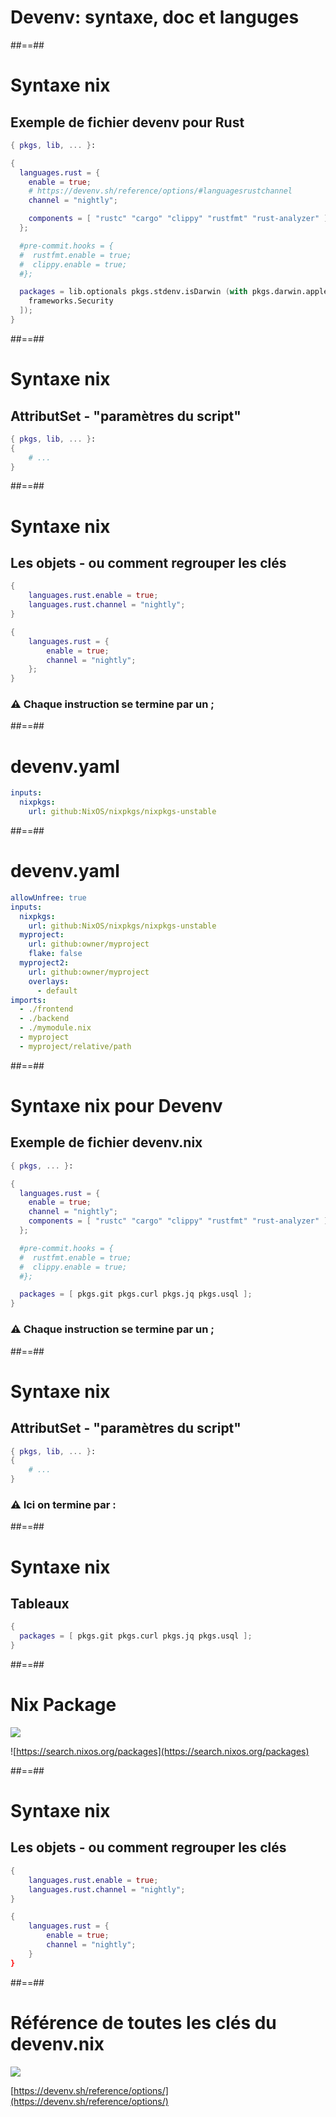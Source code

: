 <!-- .slide: class="transition-bg-sfeir-1" -->

# Devenv: syntaxe, doc et languges

##==##

# Syntaxe nix

<!-- .slide: class="with-code" -->

## Exemple de fichier devenv pour Rust

```nix
{ pkgs, lib, ... }:

{
  languages.rust = {
    enable = true;
    # https://devenv.sh/reference/options/#languagesrustchannel
    channel = "nightly";

    components = [ "rustc" "cargo" "clippy" "rustfmt" "rust-analyzer" ];
  };

  #pre-commit.hooks = {
  #  rustfmt.enable = true;
  #  clippy.enable = true;
  #};

  packages = lib.optionals pkgs.stdenv.isDarwin (with pkgs.darwin.apple_sdk; [
    frameworks.Security
  ]);
}
```

##==##

# Syntaxe nix

<!-- .slide: class="with-code" -->

## AttributSet - "paramètres du script" 

```nix
{ pkgs, lib, ... }:
{
    # ...
}
```

##==##

# Syntaxe nix

<!-- .slide: class="with-code" -->

## Les objets - ou comment regrouper les clés

```nix
{
    languages.rust.enable = true;
    languages.rust.channel = "nightly";
}
```

```nix
{
    languages.rust = {
        enable = true;
        channel = "nightly";
    };
}
```

### ⚠️ Chaque instruction se termine par un ;

##==##

<!-- .slide: class="with-code" -->

# devenv.yaml

```yaml
inputs:
  nixpkgs:
    url: github:NixOS/nixpkgs/nixpkgs-unstable
```

<!-- .element: class="big-code" -->

##==##

<!-- .slide: class="with-code" -->

# devenv.yaml

```yaml
allowUnfree: true
inputs:
  nixpkgs:
    url: github:NixOS/nixpkgs/nixpkgs-unstable
  myproject:
    url: github:owner/myproject
    flake: false
  myproject2:
    url: github:owner/myproject
    overlays:
      - default
imports:
  - ./frontend
  - ./backend
  - ./mymodule.nix
  - myproject
  - myproject/relative/path
```

##==##

# Syntaxe nix pour Devenv

<!-- .slide: class="with-code" -->

## Exemple de fichier devenv.nix

```nix
{ pkgs, ... }:

{
  languages.rust = {
    enable = true;
    channel = "nightly";
    components = [ "rustc" "cargo" "clippy" "rustfmt" "rust-analyzer" ];
  };

  #pre-commit.hooks = {
  #  rustfmt.enable = true;
  #  clippy.enable = true;
  #};

  packages = [ pkgs.git pkgs.curl pkgs.jq pkgs.usql ];
}
```

### ⚠️ Chaque instruction se termine par un ;

##==##

# Syntaxe nix

<!-- .slide: class="with-code" -->

## AttributSet - "paramètres du script" 

```nix
{ pkgs, lib, ... }:
{
    # ...
}
```

<!-- .element: class="big-code" -->

### ⚠️ Ici on termine par :

##==##

# Syntaxe nix

<!-- .slide: class="with-code" -->

## Tableaux 

```nix
{
  packages = [ pkgs.git pkgs.curl pkgs.jq pkgs.usql ];
}
```

<!-- .element: class="big-code" -->

##==##

# Nix Package

![](./assets/images/nix-package-search.png)

![https://search.nixos.org/packages](https://search.nixos.org/packages)


##==##

# Syntaxe nix

<!-- .slide: class="with-code" -->

## Les objets - ou comment regrouper les clés

```nix
{
    languages.rust.enable = true;
    languages.rust.channel = "nightly";
}
```

<!-- .element: class="big-code" -->

```nix
{
    languages.rust = {
        enable = true;
        channel = "nightly";
    }
}
```

<!-- .element: class="big-code" -->

##==##

# Référence de toutes les clés du devenv.nix

![](./assets/images/devenv-nix-reference.png)

[https://devenv.sh/reference/options/](https://devenv.sh/reference/options/)
